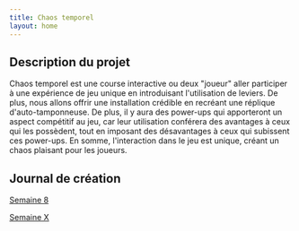 ```yaml
---
title: Chaos temporel
layout: home
---
```


## Description du projet

Chaos temporel est une course interactive ou deux "joueur" aller participer à une expérience de jeu unique en introduisant l'utilisation de leviers. De plus, nous allons offrir une installation crédible en recréant une réplique d'auto-tamponneuse. De plus, il y aura des power-ups qui apporteront un aspect compétitif au jeu, car leur utilisation conférera des avantages à ceux qui les possèdent, tout en imposant des désavantages à ceux qui subissent ces power-ups. En somme, l'interaction dans le jeu est unique, créant un chaos plaisant pour les joueurs.

## Journal de création

[Semaine 8](journaux/semaine8.md)

[Semaine X](journaux/semaineXX.md)